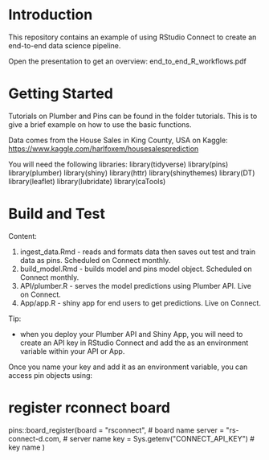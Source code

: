 # Introduction 
This repository contains an example of using RStudio Connect to create an end-to-end data science pipeline.

Open the presentation to get an overview: end_to_end_R_workflows.pdf

# Getting Started
Tutorials on Plumber and Pins can be found in the folder tutorials. This is to give a brief example on how to use the basic functions.

Data comes from the House Sales in King County, USA on Kaggle: https://www.kaggle.com/harlfoxem/housesalesprediction 

You will need the following libraries:
library(tidyverse)
library(pins)
library(plumber)
library(shiny)
library(httr)
library(shinythemes)
library(DT)
library(leaflet)
library(lubridate)
library(caTools)


# Build and Test

Content:
1. ingest_data.Rmd - reads and formats data then saves out test and train data as pins. Scheduled on Connect monthly.
2. build_model.Rmd - builds model and pins model object. Scheduled on Connect monthly.
3. API/plumber.R - serves the model predictions using Plumber API. Live on Connect.
4. App/app.R - shiny app for end users to get predictions. Live on Connect. 

Tip:
- when you deploy your Plumber API and Shiny App, you will need to create an API key in RStudio Connect and add the as an environment variable within your API or App.

Once you name your key and add it as an environment variable, you can access pin objects using:

# register rconnect board
pins::board_register(board = "rsconnect", # board name
                     server = "rs-connect-d.com, # server name
                     key = Sys.getenv("CONNECT_API_KEY") # key name
                     )


